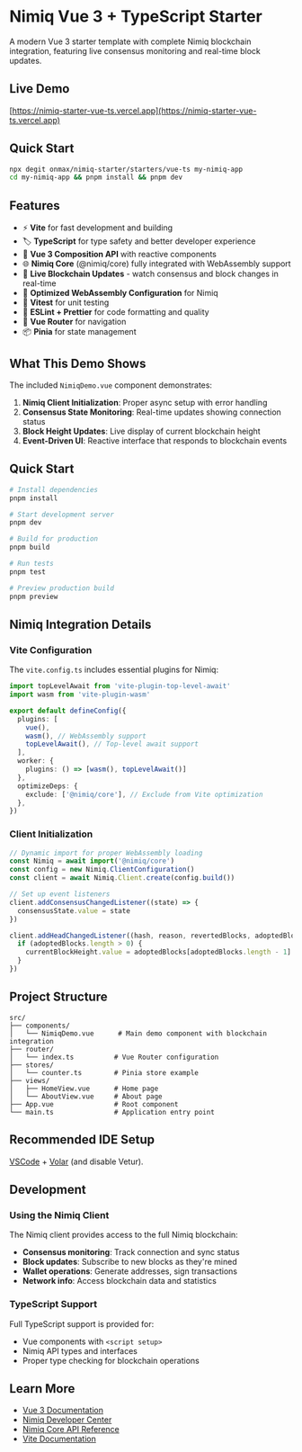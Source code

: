 # Nimiq Vue 3 + TypeScript Starter

A modern Vue 3 starter template with complete Nimiq blockchain integration, featuring live consensus monitoring and real-time block updates.

## Live Demo

[https://nimiq-starter-vue-ts.vercel.app](https://nimiq-starter-vue-ts.vercel.app)

## Quick Start

```bash
npx degit onmax/nimiq-starter/starters/vue-ts my-nimiq-app
cd my-nimiq-app && pnpm install && pnpm dev
```

## Features

- ⚡️ **Vite** for fast development and building
- 🏷️ **TypeScript** for type safety and better developer experience
- 🎨 **Vue 3 Composition API** with reactive components
- 🌐 **Nimiq Core** (@nimiq/core) fully integrated with WebAssembly support
- 📡 **Live Blockchain Updates** - watch consensus and block changes in real-time
- 🔧 **Optimized WebAssembly Configuration** for Nimiq
- 🧪 **Vitest** for unit testing
- 📝 **ESLint + Prettier** for code formatting and quality
- 🚀 **Vue Router** for navigation
- 📦 **Pinia** for state management

## What This Demo Shows

The included `NimiqDemo.vue` component demonstrates:

1. **Nimiq Client Initialization**: Proper async setup with error handling
2. **Consensus State Monitoring**: Real-time updates showing connection status
3. **Block Height Updates**: Live display of current blockchain height
4. **Event-Driven UI**: Reactive interface that responds to blockchain events

## Quick Start

```bash
# Install dependencies
pnpm install

# Start development server
pnpm dev

# Build for production
pnpm build

# Run tests
pnpm test

# Preview production build
pnpm preview
```

## Nimiq Integration Details

### Vite Configuration

The `vite.config.ts` includes essential plugins for Nimiq:

```typescript
import topLevelAwait from 'vite-plugin-top-level-await'
import wasm from 'vite-plugin-wasm'

export default defineConfig({
  plugins: [
    vue(),
    wasm(), // WebAssembly support
    topLevelAwait(), // Top-level await support
  ],
  worker: {
    plugins: () => [wasm(), topLevelAwait()]
  },
  optimizeDeps: {
    exclude: ['@nimiq/core'], // Exclude from Vite optimization
  },
})
```

### Client Initialization

```typescript
// Dynamic import for proper WebAssembly loading
const Nimiq = await import('@nimiq/core')
const config = new Nimiq.ClientConfiguration()
const client = await Nimiq.Client.create(config.build())

// Set up event listeners
client.addConsensusChangedListener((state) => {
  consensusState.value = state
})

client.addHeadChangedListener((hash, reason, revertedBlocks, adoptedBlocks) => {
  if (adoptedBlocks.length > 0) {
    currentBlockHeight.value = adoptedBlocks[adoptedBlocks.length - 1].height
  }
})
```

## Project Structure

```
src/
├── components/
│   └── NimiqDemo.vue      # Main demo component with blockchain integration
├── router/
│   └── index.ts          # Vue Router configuration
├── stores/
│   └── counter.ts        # Pinia store example
├── views/
│   ├── HomeView.vue      # Home page
│   └── AboutView.vue     # About page
├── App.vue               # Root component
└── main.ts               # Application entry point
```

## Recommended IDE Setup

[VSCode](https://code.visualstudio.com/) + [Volar](https://marketplace.visualstudio.com/items?itemName=Vue.volar) (and disable Vetur).

## Development

### Using the Nimiq Client

The Nimiq client provides access to the full Nimiq blockchain:

- **Consensus monitoring**: Track connection and sync status
- **Block updates**: Subscribe to new blocks as they're mined
- **Wallet operations**: Generate addresses, sign transactions
- **Network info**: Access blockchain data and statistics

### TypeScript Support

Full TypeScript support is provided for:
- Vue components with `<script setup>`
- Nimiq API types and interfaces
- Proper type checking for blockchain operations

## Learn More

- [Vue 3 Documentation](https://vuejs.org/)
- [Nimiq Developer Center](https://www.nimiq.com/developers/)
- [Nimiq Core API Reference](https://github.com/nimiq/core-js)
- [Vite Documentation](https://vitejs.dev/)
